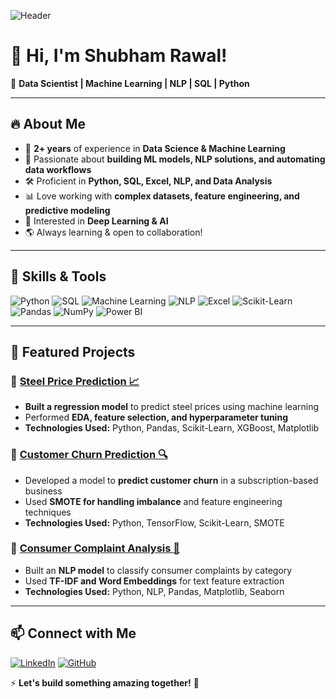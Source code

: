 ![Header](https://source.unsplash.com/1600x400/?technology,data)

# 👋 Hi, I'm Shubham Rawal!

🚀 **Data Scientist | Machine Learning | NLP | SQL | Python**

---

## 🔥 About Me  
- 🎯 **2+ years** of experience in **Data Science & Machine Learning**  
- 🧠 Passionate about **building ML models, NLP solutions, and automating data workflows**  
- 🛠️ Proficient in **Python, SQL, Excel, NLP, and Data Analysis**  
- 📊 Love working with **complex datasets, feature engineering, and predictive modeling**  
- 🤖 Interested in **Deep Learning & AI**  
- 🌎 Always learning & open to collaboration!  

---

## 🚀 Skills & Tools  

![Python](https://img.shields.io/badge/Python-FFD43B?style=for-the-badge&logo=python&logoColor=blue)
![SQL](https://img.shields.io/badge/SQL-4479A1?style=for-the-badge&logo=postgresql&logoColor=white)
![Machine Learning](https://img.shields.io/badge/Machine%20Learning-FF6F00?style=for-the-badge)
![NLP](https://img.shields.io/badge/NLP-00BFFF?style=for-the-badge)
![Excel](https://img.shields.io/badge/Excel-217346?style=for-the-badge&logo=microsoft-excel&logoColor=white)
![Scikit-Learn](https://img.shields.io/badge/Scikit--Learn-F7931E?style=for-the-badge&logo=scikit-learn&logoColor=white)
![Pandas](https://img.shields.io/badge/Pandas-150458?style=for-the-badge&logo=pandas&logoColor=white)
![NumPy](https://img.shields.io/badge/NumPy-013243?style=for-the-badge&logo=numpy&logoColor=white)
![Power BI](https://img.shields.io/badge/Power%20BI-F2C811?style=for-the-badge&logo=power-bi&logoColor=black)

---

## 📌 Featured Projects  

### 🔹 [Steel Price Prediction 📈](https://github.com/yourusername/steel-price-prediction)
- **Built a regression model** to predict steel prices using machine learning
- Performed **EDA, feature selection, and hyperparameter tuning**
- **Technologies Used:** Python, Pandas, Scikit-Learn, XGBoost, Matplotlib

### 🔹 [Customer Churn Prediction 🔍](https://github.com/yourusername/customer-churn)
- Developed a model to **predict customer churn** in a subscription-based business
- Used **SMOTE for handling imbalance** and feature engineering techniques
- **Technologies Used:** Python, TensorFlow, Scikit-Learn, SMOTE

### 🔹 [Consumer Complaint Analysis 📝](https://github.com/yourusername/consumer-complaints)
- Built an **NLP model** to classify consumer complaints by category
- Used **TF-IDF and Word Embeddings** for text feature extraction
- **Technologies Used:** Python, NLP, Pandas, Matplotlib, Seaborn

---


## 📫 Connect with Me  
[![LinkedIn](https://img.shields.io/badge/LinkedIn-blue?style=for-the-badge&logo=linkedin)](https://www.linkedin.com/in/yourprofile)
[![GitHub](https://img.shields.io/badge/GitHub-black?style=for-the-badge&logo=github)](https://github.com/yourusername)


⚡ **Let's build something amazing together!** 🚀
